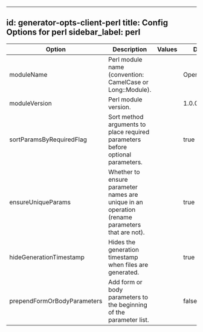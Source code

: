 
---
id: generator-opts-client-perl
title: Config Options for perl
sidebar_label: perl
---

| Option | Description | Values | Default |
| ------ | ----------- | ------ | ------- |
|moduleName|Perl module name (convention: CamelCase or Long::Module).| |OpenAPIClient|
|moduleVersion|Perl module version.| |1.0.0|
|sortParamsByRequiredFlag|Sort method arguments to place required parameters before optional parameters.| |true|
|ensureUniqueParams|Whether to ensure parameter names are unique in an operation (rename parameters that are not).| |true|
|hideGenerationTimestamp|Hides the generation timestamp when files are generated.| |true|
|prependFormOrBodyParameters|Add form or body parameters to the beginning of the parameter list.| |false|
